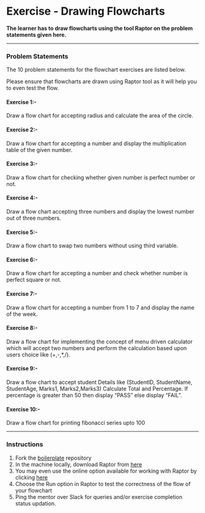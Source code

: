 # Exercise - Drawing Flowcharts  

**The learner has to draw flowcharts using the tool Raptor on the problem statements given here.** 

---

### Problem Statements

The 10 problem statements for the flowchart exercises are listed below.

Please ensure that flowcharts are drawn using Raptor tool as it will help you to even test the flow.

#### Exercise 1:-
Draw a flow chart for accepting radius and calculate the area of the circle.

#### Exercise 2:-
Draw a flow chart for accepting a number and display the multiplication table of the given number.

#### Exercise 3:-
Draw a flow chart for checking whether given number is perfect number or not.

#### Exercise 4:-
Draw a flow chart accepting three numbers and display the lowest number out of three numbers.

#### Exercise 5:-
Draw a flow chart to swap two numbers without using third variable.

#### Exercise 6:-
Draw a flow chart for accepting a number and check whether number is perfect square or not.

#### Exercise 7:-
Draw a flow chart for accepting a number from 1 to 7 and display the name of the week.

#### Exercise 8:-
Draw a flow chart for implementing the concept of menu driven calculator which will accept two numbers and perform the calculation based upon users choice like
(+,-,*,/).

#### Exercise 9:-
Draw a flow chart to accept student Details like (StudentID, StudentName, StudentAge, Marks1, Marks2,Marks3) Calculate Total and Percentage. If percentage is
greater than 50 then display “PASS” else display “FAIL”.

#### Exercise 10:-
Draw a flow chart for printing fibonacci series upto 100

---

### Instructions

1. Fork the [boilerplate](https://gitlab-cgi.stackroute.in/stack_problem_solving_techniques_boilerplates/flowchart_exercise) repository
2. In the machine locally, download Raptor from [here](https://raptor.martincarlisle.com/)
3. You may even use the online option available for working with Raptor by clicking [here](https://jezersek.eu.org/projects/arhiv/raptor/)
4. Choose the Run option in Raptor to test the correctness of the flow of your flowchart
5. Ping the mentor over Slack for queries and/or exercise completion status updation.




